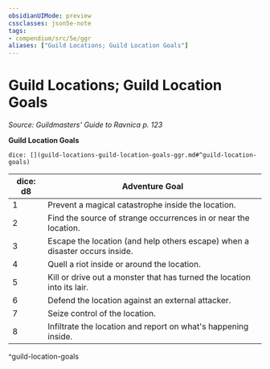```yaml
---
obsidianUIMode: preview
cssclasses: json5e-note
tags:
- compendium/src/5e/ggr
aliases: ["Guild Locations; Guild Location Goals"]
---
```

# Guild Locations; Guild Location Goals
*Source: Guildmasters' Guide to Ravnica p. 123* 

**Guild Location Goals**

`dice: [](guild-locations-guild-location-goals-ggr.md#^guild-location-goals)`

| dice: d8 | Adventure Goal |
|----------|----------------|
| 1 | Prevent a magical catastrophe inside the location. |
| 2 | Find the source of strange occurrences in or near the location. |
| 3 | Escape the location (and help others escape) when a disaster occurs inside. |
| 4 | Quell a riot inside or around the location. |
| 5 | Kill or drive out a monster that has turned the location into its lair. |
| 6 | Defend the location against an external attacker. |
| 7 | Seize control of the location. |
| 8 | Infiltrate the location and report on what's happening inside. |
^guild-location-goals